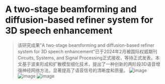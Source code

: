 # A two-stage beamforming and diffusion-based refiner system for 3D speech enhancement
> 该研究成果"A two-stage beamforming and diffusion-based refiner system for 3D speech enhancement"已于2024年2月被国际权威期刊Circuits, Systems, and Signal Processing正式接收，等待正式发表。本文基于波束形成和扩散模型细化技术，提出了一种创新的两阶段3D语音增强神经网络方法，显著提高了语音信号的清晰度和质量。
![image](https://github.com/flchenwhu/3D-SE-Diffusion/assets/37844249/e2c5592a-b257-42c8-8c7e-9755b04c7b01)
![image](https://github.com/flchenwhu/3D-SE-Diffusion/assets/37844249/c51ea339-9543-49f0-9699-0e33c00d159b)
![image](https://github.com/flchenwhu/3D-SE-Diffusion/assets/37844249/632b63a9-ed25-4049-86b5-70ef0d58f578)
